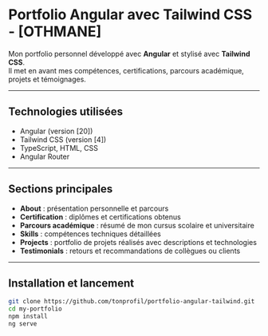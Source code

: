 # Portfolio Angular avec Tailwind CSS - [OTHMANE]

Mon portfolio personnel développé avec **Angular** et stylisé avec **Tailwind CSS**.  
Il met en avant mes compétences, certifications, parcours académique, projets et témoignages.

---

## Technologies utilisées

- Angular (version [20])  
- Tailwind CSS (version [4])  
- TypeScript, HTML, CSS  
- Angular Router

---

## Sections principales

- **About** : présentation personnelle et parcours  
- **Certification** : diplômes et certifications obtenus  
- **Parcours académique** : résumé de mon cursus scolaire et universitaire  
- **Skills** : compétences techniques détaillées  
- **Projects** : portfolio de projets réalisés avec descriptions et technologies  
- **Testimonials** : retours et recommandations de collègues ou clients  

---

## Installation et lancement

```bash
git clone https://github.com/tonprofil/portfolio-angular-tailwind.git
cd my-portfolio
npm install
ng serve